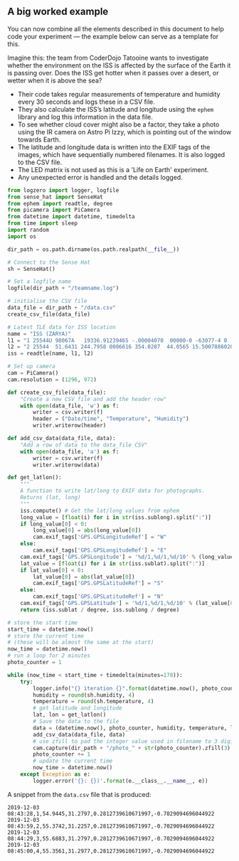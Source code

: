 ## A big worked example

You can now combine all the elements described in this document to help code your experiment — the example below can serve as a template for this.

Imagine this: the team from CoderDojo Tatooine wants to investigate whether the environment on the ISS is affected by the surface of the Earth it is passing over. Does the ISS get hotter when it passes over a desert, or wetter when it is above the sea?

+ Their code takes regular measurements of temperature and humidity every 30 seconds and logs these in a CSV file.
+ They also calculate the ISS’s latitude and longitude using the `ephem` library and log this information in the data file.
+ To see whether cloud cover might also be a factor, they take a photo using the IR camera on Astro Pi Izzy, which is pointing out of the window towards Earth.
+ The latitude and longitude data is written into the EXIF tags of the images, which have sequentially numbered filenames. It is also logged to the CSV file.
+ The LED matrix is not used as this is a 'Life on Earth' experiment.
+ Any unexpected error is handled and the details logged.

```python
from logzero import logger, logfile
from sense_hat import SenseHat
from ephem import readtle, degree
from picamera import PiCamera
from datetime import datetime, timedelta
from time import sleep
import random
import os

dir_path = os.path.dirname(os.path.realpath(__file__))

# Connect to the Sense Hat
sh = SenseHat()

# Set a logfile name
logfile(dir_path + "/teamname.log")

# initialise the CSV file
data_file = dir_path + "/data.csv"
create_csv_file(data_file)

# Latest TLE data for ISS location
name = "ISS (ZARYA)"
l1 = "1 25544U 98067A   19336.91239465 -.00004070  00000-0 -63077-4 0  9991"
l2 = "2 25544  51.6431 244.7958 0006616 354.0287  44.0565 15.50078860201433"
iss = readtle(name, l1, l2)

# Set up camera
cam = PiCamera()
cam.resolution = (1296, 972)

def create_csv_file(data_file):
    "Create a new CSV file and add the header row"
    with open(data_file, 'w') as f:
        writer = csv.writer(f)
        header = ("Date/time", "Temperature", "Humidity")
        writer.writerow(header)

def add_csv_data(data_file, data):
    "Add a row of data to the data_file CSV"
    with open(data_file, 'a') as f:
        writer = csv.writer(f)
        writer.writerow(data)

def get_latlon():
    """
    A function to write lat/long to EXIF data for photographs.
    Returns (lat, long)
    """
    iss.compute() # Get the lat/long values from ephem
    long_value = [float(i) for i in str(iss.sublong).split(":")]
    if long_value[0] < 0:
        long_value[0] = abs(long_value[0])
        cam.exif_tags['GPS.GPSLongitudeRef'] = "W"
    else:
        cam.exif_tags['GPS.GPSLongitudeRef'] = "E"
    cam.exif_tags['GPS.GPSLongitude'] = '%d/1,%d/1,%d/10' % (long_value[0], long_value[1], long_value[2]*10)
    lat_value = [float(i) for i in str(iss.sublat).split(":")]
    if lat_value[0] < 0:
        lat_value[0] = abs(lat_value[0])
        cam.exif_tags['GPS.GPSLatitudeRef'] = "S"
    else:
        cam.exif_tags['GPS.GPSLatitudeRef'] = "N"
    cam.exif_tags['GPS.GPSLatitude'] = '%d/1,%d/1,%d/10' % (lat_value[0], lat_value[1], lat_value[2]*10)
    return (iss.sublat / degree, iss.sublong / degree)

# store the start time
start_time = datetime.now()
# store the current time
# (these will be almost the same at the start)
now_time = datetime.now()
# run a loop for 2 minutes
photo_counter = 1

while (now_time < start_time + timedelta(minutes=178)):
    try:
        logger.info("{} iteration {}".format(datetime.now(), photo_counter))
        humidity = round(sh.humidity, 4)
        temperature = round(sh.temperature, 4)
        # get latitude and longitude
        lat, lon = get_latlon()
        # Save the data to the file
        data = (datetime.now(), photo_counter, humidity, temperature, lat, lon)
        add_csv_data(data_file, data)
        # use zfill to pad the integer value used in filename to 3 digits (e.g. 001, 002...)
        cam.capture(dir_path + "/photo_" + str(photo_counter).zfill(3) + ".jpg")
        photo_counter += 1
        # update the current time
        now_time = datetime.now()
    except Exception as e:
        logger.error('{}: {})'.format(e.__class__.__name__, e))
```

A snippet from the `data.csv` file that is produced:

```
2019-12-03 08:43:28,1,54.9445,31.2797,0.2812739610671997,-0.7029094696044922
2019-12-03 08:43:59,2,55.3742,31.2257,0.2812739610671997,-0.7029094696044922
2019-12-03 08:44:29,3,55.6883,31.2797,0.2812739610671997,-0.7029094696044922
2019-12-03 08:45:00,4,55.3561,31.2977,0.2812739610671997,-0.7029094696044922
```
